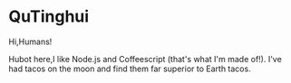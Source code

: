 # QuTinghui

Hi,Humans!

Hubot here,I like Node.js and Coffeescript (that's what I'm made of!).
I've had tacos on the moon and find them far superior to Earth tacos.
